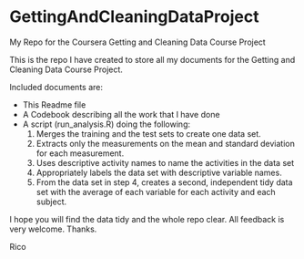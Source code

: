 # GettingAndCleaningDataProject

My Repo for the Coursera Getting and Cleaning Data Course Project

This is the repo I have created to store all my documents for the Getting and Cleaning Data Course Project.

Included documents are:

- This Readme file
- A Codebook describing all the work that I have done
- A script (run_analysis.R) doing the following:
    1. Merges the training and the test sets to create one data set.
    2. Extracts only the measurements on the mean and standard deviation for each measurement. 
    3. Uses descriptive activity names to name the activities in the data set
    4. Appropriately labels the data set with descriptive variable names. 
    5. From the data set in step 4, creates a second, independent tidy data set with the average of each variable for each             activity and each subject.

I hope you will find the data tidy and the whole repo clear.
All feedback is very welcome.
Thanks.

Rico
